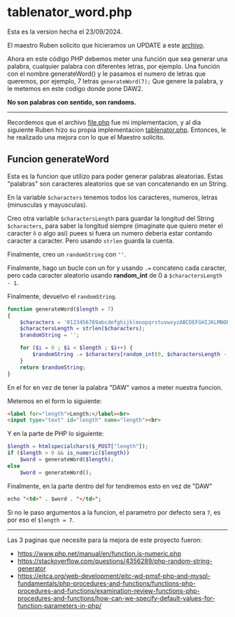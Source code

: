 # tablenator_word.php
Esta es la version hecha el 23/09/2024.

El maestro Ruben solicito que hicieramos un UPDATE a este [archivo](../2024_09_20_tablenator/tablenator.php).

Ahora en este código PHP debemos meter una función que sea generar una palabra, cualquier palabra con diferentes letras, por ejemplo. 
Una función con el nombre generateWord() y le pasamos el numero de letras que queremos, por ejemplo,  7 letras
`generateWord(7);`
Que genere la palabra, y le metemos en este codigo donde pone DAW2.

**No son palabras con sentido, son randoms.**

---
Recordemos que el archivo [file.php](../2024_09_19_cactus/file.php) fue mi implementacion, y al dia siguiente Ruben hizo su propia implementacion [tablenator.php](../2024_09_20_tablenator/tablenator.php). Entonces, le he realizado una mejora con lo que el Maestro solicito.

## Funcion generateWord
Esta es la funcion que utilizo para poder generar palabras aleatorias. Estas "palabras" son caracteres aleatorios que se van concatenando en un String.

En la variable `$characters` tenemos todos los caracteres, numeros, letras (minusculas y mayusculas).

Creo otra variable `$charactersLength` para guardar la longitud del String `$characters`, para saber la longitud siempre (imaginate que quiero meter el caracter `ñ` o algo asi) puees si fuera un numero deberia estar contando caracter a caracter. Pero usando `strlen` guarda la cuenta.

Finalmente, creo un `randomString` con `''`.

Finalmente, hago un bucle con un for y usando `.=` concateno cada caracter, pero cada caracter aleatorio usando **random_int** de 0 a `$charactersLength - 1`.

Finalmente, devuelvo el `randomString`.
```php
function generateWord($length = 7)
{
	$characters = '0123456789abcdefghijklmnopqrstuvwxyzABCDEFGHIJKLMNOPQRSTUVWXYZ';
 	$charactersLength = strlen($characters);	
	$randomString = '';

	for ($i = 0 ; $i < $length ; $i++) {
		$randomString .= $characters[random_int(0, $charactersLength - 1)];
	}
	return $randomString;
}
```
En el for en vez de tener la palabra "DAW" vamos a meter nuestra funcion. 

Metemos en el form lo siguiente:
```html
<label for="length">Length:</label><br>
<input type="text" id="length" name="length"><br>
```

Y en la parte de PHP lo siguiente:
```php
$length = htmlspecialchars($_POST["length"]);
if ($length > 0 && is_numeric($length))
	$word = generateWord($length);
else
	$word = generateWord();
```

Finalmente, en la parte dentro del for tendremos esto en vez de "DAW"
```html
echo "<td>" . $word . "</td>";
```
Si no le paso argumentos a la funcion, el parametro por defecto sera `7`, es por eso el `$length = 7`.

---
Las 3 paginas que necesite para la mejora de este proyecto fueron:
- https://www.php.net/manual/en/function.is-numeric.php
- https://stackoverflow.com/questions/4356289/php-random-string-generator
- https://eitca.org/web-development/eitc-wd-pmsf-php-and-mysql-fundamentals/php-procedures-and-functions/functions-php-procedures-and-functions/examination-review-functions-php-procedures-and-functions/how-can-we-specify-default-values-for-function-parameters-in-php/
